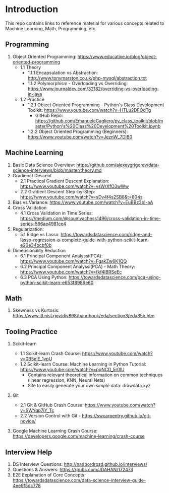 # Introduction

This repo contains links to reference material for various concepts related to Machine Learning, Math, Programming, etc. 

## Programming

1. Object Oriented Programming: https://www.educative.io/blog/object-oriented-programming
    * 1.1 Theory
      * 1.1.1 Encapsulation vs Abstraction: http://www.tonymarston.co.uk/php-mysql/abstraction.txt
      * 1.1.2 Polymorphism - Overloading vs Overriding: https://www.journaldev.com/32182/overriding-vs-overloading-in-java
    * 1.2 Practice 
      * 1.2.1 Object Oriented Programming - Python's Class Development Toolkit: https://www.youtube.com/watch?v=HTLu2DFOdTg
        - GitHub Repo: https://github.com/EmanueleCagliero/py_class_toolkit/blob/master/Python's%20Class%20Development%20Toolkit.ipynb
      * 1.2.2 Object Oriented Programming (Beginners): https://www.youtube.com/watch?v=JeznW_7DlB0 


## Machine Learning

1. Basic Data Science Overview: https://github.com/alexeygrigorev/data-science-interviews/blob/master/theory.md
2. Gradienct Descent
    * 2.1 Practical Gradient Descent Explanation: https://www.youtube.com/watch?v=vsWrXfO3wWw
	* 2.2 Gradient Descent Step-by-Step: https://www.youtube.com/watch?v=sDv4f4s2SB8&t=804s
3. Bias vs Variance: https://www.youtube.com/watch?v=EuBBz3bI-aA
4. Cross Validation
    * 4.1 Cross Validation in Time Series: https://medium.com/@soumyachess1496/cross-validation-in-time-series-566ae4981ce4
5. Regularization:
	* 5.1 Ridge vs Lasso: https://towardsdatascience.com/ridge-and-lasso-regression-a-complete-guide-with-python-scikit-learn-e20e34bcbf0b
6. Dimensionality Reduction
	* 6.1 Principal Component Analyssi(PCA): https://www.youtube.com/watch?v=FgakZw6K1QQ
	* 6.2 Principal Component Analyssi(PCA) - Math Theory: https://www.youtube.com/watch?v=fkf4IBRSeEc
	* 6.3 PCA Using Python: https://towardsdatascience.com/pca-using-python-scikit-learn-e653f8989e60

## Math 

1. Skewness vs Kurtosis: https://www.itl.nist.gov/div898/handbook/eda/section3/eda35b.htm

## Tooling Practice

1. Scikit-learn
    * 1.1 Scikit-learn Crash Course: https://www.youtube.com/watch?v=0B5eIE_1vpU
    * 1.2 Scikit-learn Course: Machine Learning in Python Tutorial: https://www.youtube.com/watch?v=pqNCD_5r0IU
      - Contains relevant theoretical information on common techniques (linear regression, KNN, Neural Nets)
      - Site to easily generate your own *simple* data: drawdata.xyz
2. Git
    * 2.1 Git & GitHub Crash Course: https://www.youtube.com/watch?v=SWYqp7iY_Tc
    * 2.2 Version Control with Git - https://swcarpentry.github.io/git-novice/

3. Google Machine Learning Crash Course: https://developers.google.com/machine-learning/crash-course
    

## Interview Help
1. DS Interview Questions: http://nadbordrozd.github.io/interviews/
2. Questions & Answers: https://rpubs.com/JDAHAN/172473
3. E2E Explanation of Core Concepts: https://towardsdatascience.com/data-science-interview-guide-4ee9f5dc778
